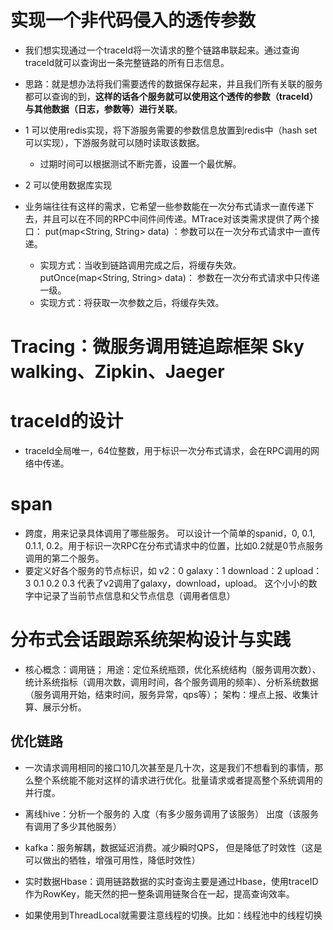 # 实现一个非代码侵入的透传参数
- 我们想实现通过一个traceId将一次请求的整个链路串联起来。通过查询traceId就可以查询出一条完整链路的所有日志信息。
- 思路：就是想办法将我们需要透传的数据保存起来，并且我们所有关联的服务都可以查询的到，**这样的话各个服务就可以使用这个透传的参数（traceId）与其他数据（日志，参数等）进行关联**。


- 1 可以使用redis实现，将下游服务需要的参数信息放置到redis中（hash set可以实现），下游服务就可以随时读取该数据。 
    - 过期时间可以根据测试不断完善，设置一个最优解。
- 2 可以使用数据库实现

- 业务端往往有这样的需求，它希望一些参数能在一次分布式请求一直传递下去，并且可以在不同的RPC中间件间传递。MTrace对该类需求提供了两个接口：
  put(map<String, String> data) ：参数可以在一次分布式请求中一直传递。 
  - 实现方式：当收到链路调用完成之后，将缓存失效。
  putOnce(map<String, String> data)： 参数在一次分布式请求中只传递一级。
  - 实现方式：将获取一次参数之后，将缓存失效。

# Tracing：微服务调用链追踪框架 Sky walking、Zipkin、Jaeger


# traceId的设计
- traceId全局唯一，64位整数，用于标识一次分布式请求，会在RPC调用的网络中传递。

# span
- 跨度，用来记录具体调用了哪些服务。 可以设计一个简单的spanid，0, 0.1, 0.1.1, 0.2。用于标识一次RPC在分布式请求中的位置，比如0.2就是0节点服务调用的第二个服务。
- 要定义好各个服务的节点标识，如 v2：0 galaxy：1  download：2  upload：3      0.1 0.2 0.3  代表了v2调用了galaxy，download，upload。 这个小小的数字中记录了当前节点信息和父节点信息（调用者信息）

# 分布式会话跟踪系统架构设计与实践
- 核心概念：调用链； 用途：定位系统瓶颈，优化系统结构（服务调用次数）、统计系统指标（调用次数，调用时间，各个服务调用的频率）、分析系统数据（服务调用开始，结束时间，服务异常，qps等）； 
架构：埋点上报、收集计算、展示分析。
## 优化链路
- 一次请求调用相同的接口10几次甚至是几十次，这是我们不想看到的事情，那么整个系统能不能对这样的请求进行优化。批量请求或者提高整个系统调用的并行度。
- 离线hive：分析一个服务的 入度（有多少服务调用了该服务） 出度（该服务有调用了多少其他服务）
- kafka：服务解耦，数据延迟消费。减少瞬时QPS， 但是降低了时效性（这是可以做出的牺牲，增强可用性，降低时效性）
- 实时数据Hbase：调用链路数据的实时查询主要是通过Hbase，使用traceID作为RowKey，能天然的把一整条调用链聚合在一起，提高查询效率。

- 如果使用到ThreadLocal就需要注意线程的切换。比如：线程池中的线程切换
